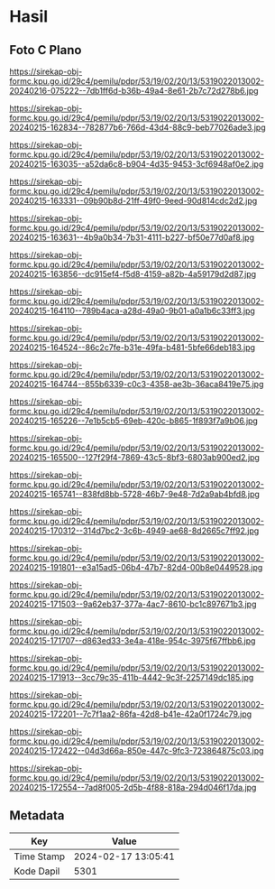 # Hasil

## Foto C Plano

https://sirekap-obj-formc.kpu.go.id/29c4/pemilu/pdpr/53/19/02/20/13/5319022013002-20240216-075222--7db1ff6d-b36b-49a4-8e61-2b7c72d278b6.jpg

https://sirekap-obj-formc.kpu.go.id/29c4/pemilu/pdpr/53/19/02/20/13/5319022013002-20240215-162834--782877b6-766d-43d4-88c9-beb77026ade3.jpg

https://sirekap-obj-formc.kpu.go.id/29c4/pemilu/pdpr/53/19/02/20/13/5319022013002-20240215-163035--a52da6c8-b904-4d35-9453-3cf6948af0e2.jpg

https://sirekap-obj-formc.kpu.go.id/29c4/pemilu/pdpr/53/19/02/20/13/5319022013002-20240215-163331--09b90b8d-21ff-49f0-9eed-90d814cdc2d2.jpg

https://sirekap-obj-formc.kpu.go.id/29c4/pemilu/pdpr/53/19/02/20/13/5319022013002-20240215-163631--4b9a0b34-7b31-4111-b227-bf50e77d0af8.jpg

https://sirekap-obj-formc.kpu.go.id/29c4/pemilu/pdpr/53/19/02/20/13/5319022013002-20240215-163856--dc915ef4-f5d8-4159-a82b-4a59179d2d87.jpg

https://sirekap-obj-formc.kpu.go.id/29c4/pemilu/pdpr/53/19/02/20/13/5319022013002-20240215-164110--789b4aca-a28d-49a0-9b01-a0a1b6c33ff3.jpg

https://sirekap-obj-formc.kpu.go.id/29c4/pemilu/pdpr/53/19/02/20/13/5319022013002-20240215-164524--86c2c7fe-b31e-49fa-b481-5bfe66deb183.jpg

https://sirekap-obj-formc.kpu.go.id/29c4/pemilu/pdpr/53/19/02/20/13/5319022013002-20240215-164744--855b6339-c0c3-4358-ae3b-36aca8419e75.jpg

https://sirekap-obj-formc.kpu.go.id/29c4/pemilu/pdpr/53/19/02/20/13/5319022013002-20240215-165226--7e1b5cb5-69eb-420c-b865-1f893f7a9b06.jpg

https://sirekap-obj-formc.kpu.go.id/29c4/pemilu/pdpr/53/19/02/20/13/5319022013002-20240215-165500--127f29f4-7869-43c5-8bf3-6803ab900ed2.jpg

https://sirekap-obj-formc.kpu.go.id/29c4/pemilu/pdpr/53/19/02/20/13/5319022013002-20240215-165741--838fd8bb-5728-46b7-9e48-7d2a9ab4bfd8.jpg

https://sirekap-obj-formc.kpu.go.id/29c4/pemilu/pdpr/53/19/02/20/13/5319022013002-20240215-170312--314d7bc2-3c6b-4949-ae68-8d2665c7ff92.jpg

https://sirekap-obj-formc.kpu.go.id/29c4/pemilu/pdpr/53/19/02/20/13/5319022013002-20240215-191801--e3a15ad5-06b4-47b7-82d4-00b8e0449528.jpg

https://sirekap-obj-formc.kpu.go.id/29c4/pemilu/pdpr/53/19/02/20/13/5319022013002-20240215-171503--9a62eb37-377a-4ac7-8610-bc1c897671b3.jpg

https://sirekap-obj-formc.kpu.go.id/29c4/pemilu/pdpr/53/19/02/20/13/5319022013002-20240215-171707--d863ed33-3e4a-418e-954c-3975f67ffbb6.jpg

https://sirekap-obj-formc.kpu.go.id/29c4/pemilu/pdpr/53/19/02/20/13/5319022013002-20240215-171913--3cc79c35-411b-4442-9c3f-2257149dc185.jpg

https://sirekap-obj-formc.kpu.go.id/29c4/pemilu/pdpr/53/19/02/20/13/5319022013002-20240215-172201--7c7f1aa2-86fa-42d8-b41e-42a0f1724c79.jpg

https://sirekap-obj-formc.kpu.go.id/29c4/pemilu/pdpr/53/19/02/20/13/5319022013002-20240215-172422--04d3d66a-850e-447c-9fc3-723864875c03.jpg

https://sirekap-obj-formc.kpu.go.id/29c4/pemilu/pdpr/53/19/02/20/13/5319022013002-20240215-172554--7ad8f005-2d5b-4f88-818a-294d046f17da.jpg


## Metadata

| Key        | Value               |
| ---------- | ------------------- |
| Time Stamp | 2024-02-17 13:05:41 |
| Kode Dapil | 5301                |



